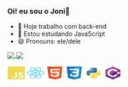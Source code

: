 ### Oi! eu sou o Joni👋

- 🔭 Hoje trabalho com back-end
- 🌱 Estou estudando JavaScript
- 😄 Pronouns: ele/dele

<div>
<a href="https://github.com/jonathanjoni">
  <img height=180 align="center" src="https://github-readme-stats.vercel.app/api?username=jonathanjoni&show_icons=true&theme=dracula&include_all_commits=true&count_private=true"/>
  <img height=180 align="center" src="https://github-readme-stats.vercel.app/api/top-langs?username=jonathanjoni&layout=compact&langs_count=8&theme=dracula&card_width=320" />
</a>
</div>

<div style="display: inline_block"><br>
  <img align="center" alt="Joni-Js" height="30" width="40" src="https://raw.githubusercontent.com/devicons/devicon/master/icons/javascript/javascript-plain.svg">
  <img align="center" alt="Joni-React" height="30" width="40" src="https://raw.githubusercontent.com/devicons/devicon/master/icons/react/react-original.svg">
  <img align="center" alt="Joni-HTML" height="30" width="40" src="https://raw.githubusercontent.com/devicons/devicon/master/icons/html5/html5-original.svg">
  <img align="center" alt="Joni-CSS" height="30" width="40" src="https://raw.githubusercontent.com/devicons/devicon/master/icons/css3/css3-original.svg">
  <img align="center" alt="Joni-Python" height="30" width="40" src="https://raw.githubusercontent.com/devicons/devicon/master/icons/python/python-original.svg">
  <img align="center" alt="Joni-Csharp" height="30" width="40" src="https://raw.githubusercontent.com/devicons/devicon/master/icons/csharp/csharp-original.svg">
</div>

